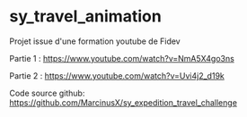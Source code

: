 # sy_travel_animation

Projet issue d'une formation youtube de Fidev

Partie 1 : https://www.youtube.com/watch?v=NmA5X4go3ns

Partie 2 : https://www.youtube.com/watch?v=Uvi4j2_d19k 

Code source github: https://github.com/MarcinusX/sy_expedition_travel_challenge
